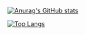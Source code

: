 [![Anurag's GitHub stats](https://github-readme-stats-rust-six-34.vercel.app/api?username=qguillaume&theme=chartreuse-dark&show_icons=true)](https://github.com/anuraghazra/github-readme-stats)

[![Top Langs](https://github-readme-stats-rust-six-34.vercel.app/api/top-langs/?username=qguillaume&theme=chartreuse-dark&langs_count=4)](https://github.com/anuraghazra/github-readme-stats)
